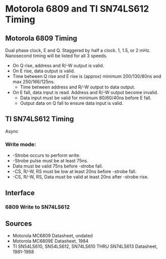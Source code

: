 # Motorola 6809 and TI SN74LS612 Timing

## Motorola 6809 Timing
Dual phase clock, E and Q. Staggered by half a clock. 
1, 1.5, or 2 mHz. Nanosecond timing will be listed for all 3 speeds.

* On Q rise, address and R/-W output is valid.
* On E rise, data output is valid.
* Time between Q rise and E rise is (approx) minimum 200/130/80ns and max 250/166/125ns.
	* Time between address and R/-W output to data output.
* On E fall, data input is read. Address and R/-W output become invalid.
	* Data input must be valid for minimum 80/60/40ns before E fall.
	* Output data on Q fall to ensure data input is valid.

## TI SN74LS612 Timing
Async

### Write mode:

* -Strobe occurs to perform write.
* -Strobe pulse must be at least 75ns.
* Data must be valid 75ns before -strobe fall.
* -CS, R/-W, RS must be low at least 20ns before -strobe fall.
* -CS, R/-W, RS, Data must be valid at least 20ns after -strobe rise.

## Interface

### 6809 Write to SN74LS612




## Sources

* Motorola MC6809 Datasheet, undated
* Motorola MC6809E Datasheet, 1984
* TI SN54LS610, SN54LS612, SN74LS610 THRU SN74LS613 Datasheet, 1981-1988
